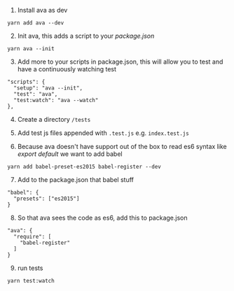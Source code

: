 1. Install ava as dev
```
yarn add ava --dev
```

2. Init ava, this adds a script to your *package.json*
```
yarn ava --init
```

3. Add more to your scripts in package.json, this will allow you to test and have a continuously watching test
```
"scripts": {
  "setup": "ava --init",
  "test": "ava",
  "test:watch": "ava --watch"
},
```
4. Create a directory ```/tests```

5. Add test js files appended with ```.test.js```
e.g. ```index.test.js```

6. Because ava doesn't have support out of the box to read es6 syntax like *export default* we want to add babel
```
yarn add babel-preset-es2015 babel-register --dev
```

7. Add to the package.json that babel stuff
```
"babel": {
  "presets": ["es2015"]
}
```

8. So that ava sees the code as es6, add this to package.json
```
"ava": {
  "require": [
    "babel-register"
  ]
}
```

9. run tests
```
yarn test:watch
```

